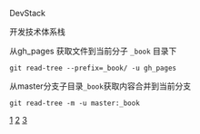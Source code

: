 DevStack

开发技术体系栈

从gh_pages 获取文件到当前分子 `_book` 目录下

`git read-tree --prefix=_book/ -u gh_pages`

从master分支子目录`_book`获取内容合并到当前分支

`git read-tree -m -u master:_book`

[1](http://www.worldhello.net/2010/10/31/2041.html)
[2](https://help.github.com/articles/about-git-subtree-merges/)
[3](http://www.cnblogs.com/Mingxx/archive/2013/03/13/2957483.html)